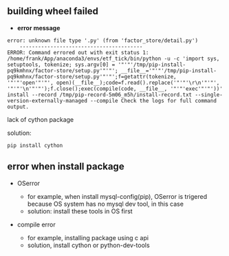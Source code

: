 ## building wheel failed

- __error message__

```
error: unknown file type '.py' (from 'factor_store/detail.py')
    ----------------------------------------
ERROR: Command errored out with exit status 1: /home/frank/App/anaconda3/envs/etf_tick/bin/python -u -c 'import sys, setuptools, tokenize; sys.argv[0] = '"'"'/tmp/pip-install-pq9kmhnx/factor-store/setup.py'"'"'; __file__='"'"'/tmp/pip-install-pq9kmhnx/factor-store/setup.py'"'"';f=getattr(tokenize, '"'"'open'"'"', open)(__file__);code=f.read().replace('"'"'\r\n'"'"', '"'"'\n'"'"');f.close();exec(compile(code, __file__, '"'"'exec'"'"'))' install --record /tmp/pip-record-5m06_m5h/install-record.txt --single-version-externally-managed --compile Check the logs for full command output.

```

lack of cython package 

solution:

```
pip install cython
```


## error when install package 

- OSerror
    - for example, when install mysql-config(pip), OSerror is trigered because OS system has no mysql dev tool, in this case
    - solution: install these tools in OS first 

- compile error
    - for example, installing package using c api
    - solution, install cython or python-dev-tools
